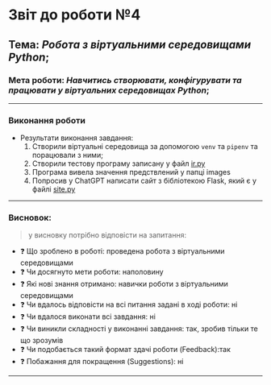 # Звіт до роботи №4
## Тема: _Робота з віртуальними середовищами Python_;
### Мета роботи: _Навчитись створювати, конфігурувати та працювати у віртуальних середовищах Python_;

---
### Виконання роботи
- Результати виконання завдання:
    1. Створили віртуальні середовища за допомогою `venv` та `pipenv` та порацювали з ними;
    1. Створили тестову програму записану у файл [ir.py](ir.py)
    1. Програма вивела значення предствлений у папці images
    1. Попросив у ChatGPT написати сайт з бібліотекою Flask, який є у файлі [site.py](site.py) 

---
### Висновок: 
> у висновку потрібно відповісти на запитання:

- :question: Що зроблено в роботі: проведена робота з віртуальними середовищами
- :question: Чи досягнуто мети роботи: наполовину
- :question: Які нові знання отримано: навички роботи з віртуальними середовищами
- :question: Чи вдалось відповісти на всі питання задані в ході роботи: ні
- :question: Чи вдалося виконати всі завдання: ні
- :question: Чи виникли складності у виконанні завдання: так, зробив тільки те що зрозумів
- :question: Чи подобається такий формат здачі роботи (Feedback):так
- :question: Побажання для покращення (Suggestions): ні

---
